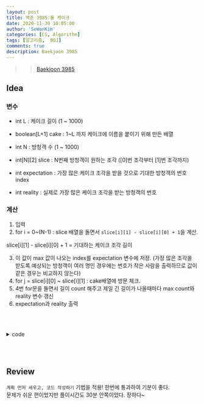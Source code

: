 ```yaml
---
layout: post
title: 백준 3985:롤 케이크
date: 2020-11-30 10:05:00
author: 'SeWonKim'
categories: [CS, Algorithm]
tags: [알고리즘,  BOJ]
comments: true
description: Baekjoon 3985
---
```


> > [Baekjoon 3985](https://www.acmicpc.net/problem/3985)

## Idea

### 변수

- int L : 케이크 길이 (1 ~ 1000)
- boolean[L+1] cake : 1~L 까지 케이크에 이름을 붙이기 위해 만든 배열

- int N : 방청객 수 (1 ~ 1000)
- int[N][2] slice : N번째 방청객이 원하는 조각 ([0]번 조각부터 [1]번 조각까지)

- int expectation : 가장 많은 케이크 조각을 받을 것으로 기대한 방청객의 번호 index
- int reality : 실제로 가장 많은 케이크 조각을 받는 방청객의 번호

### 계산
1. 입력
2. for i = 0~(N-1) : slice 배열을 돌면서 `slice[i][1] - slice[i][0] + 1`을 계산.

slice[i][1] - slice[i][0] + 1 = 기대하는 케이크 조각 길이

3. 이 값이 max 값이 나오는 index를 expectation 변수에 저장. (가장 많은 조각을 받도록 예상되는 방청객이 여러 명인 경우에는 번호가 작은 사람을 출력하므로 값이 같은 경우는 비교하지 않는다)
4. for j = slice[i][0] ~ slice[i][1] : cake배열에 방문 체크. 
5. 4번 for문을 돌면서 길이 count 해주고 제일 긴 길이가 나올때마다 max count와 reality 변수 갱신
6. expectation과 reality 출력



&nbsp;  
&nbsp;

<details>
    <summary>code</summary>
    <div markdown="1">

    ```java
    import java.util.Scanner;

    public class Main {

        public static void main(String[] args) {
            Scanner sc = new Scanner(System.in);
            int L = sc.nextInt();
            boolean[] cake = new boolean[L+1];
            
            int N = sc.nextInt();
            int[][] slice = new int[N][2];
            for (int i = 0; i < N; i++) {
                slice[i][0] = sc.nextInt();
                slice[i][1] = sc.nextInt();
            }
            
            int expectation = 0;
            int reality = 0;
            
            int expectMax = 0;
            int countMax = 0;
            for (int i = 0; i < N; i++) {
                int expectLen = slice[i][1] - slice[i][0] + 1;
                if(expectLen > expectMax) {
                    expectMax = expectLen;
                    expectation = i+1;	// N 인덱스가 0부터 시작하므로 실제로는 1번 방청객을 가리킨다.
                }
                
                int count = 0;
                for (int j = slice[i][0]; j <= slice[i][1]; j++) {
                    if(!cake[j]) {
                        cake[j] = true;
                        count++;
                    }
                }
                
                if(count > countMax) {
                    countMax = count;
                    reality = i+1;	// N 인덱스가 0부터 시작하므로 실제로는 1번 방청객을 가리킨다.
                }
                
            }
            
            System.out.println(expectation + " " + reality);
            sc.close();
        }

    }
    ```

</div>
</details>

&nbsp;  
&nbsp;

## Review

`계획 먼저 세우고, 코드 작성하기` 기법을 적용! 한번에 통과하여 기분이 좋다.       
문제가 쉬운 편이었지만 풀이시간도 30분 안쪽이었다. 장하다~

&nbsp;  
&nbsp;
